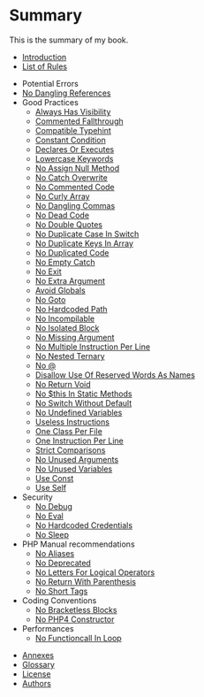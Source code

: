 # Summary

This is the summary of my book.

* [Introduction](README.md)
* [List of Rules](rules/README.md)
<!-- rules -->
  * Potential Errors
   * [No Dangling References](rules/no-dangling-reference.md)
 * Good Practices
   * [Always Has Visibility](rules/always-have-visibility.md)
   * [Commented Fallthrough](rules/commented-fallthrough.md)
   * [Compatible Typehint](rules/compatible-typehint.md)
   * [Constant Condition](rules/constant-condition.md)
   * [Declares Or Executes](rules/declares-or-executes.md)
   * [Lowercase Keywords](rules/lowercase-keyword.md)
   * [No Assign Null Method](rules/no-assign-null-method.md)
   * [No Catch Overwrite](rules/no-catch-overwrite.md)
   * [No Commented Code](rules/no-commented-code.md)
   * [No Curly Array](rules/no-curly-array.md)
   * [No Dangling Commas](rules/no-dangling-commas.md)
   * [No Dead Code](rules/no-dead-code.md)
   * [No Double Quotes](rules/no-double-quote.md)
   * [No Duplicate Case In Switch](rules/no-duplicate-case.md)
   * [No Duplicate Keys In Array](rules/no-duplicate-key.md)
   * [No Duplicated Code](rules/no-duplicated-code.md)
   * [No Empty Catch](rules/no-empty-catch.md)
   * [No Exit](rules/no-exit.md)
   * [No Extra Argument](rules/no-extra-argument.md)
   * [Avoid Globals](rules/no-global.md)
   * [No Goto](rules/no-goto.md)
   * [No Hardcoded Path](rules/no-hardcoded-path.md)
   * [No Incompilable](rules/no-incompilable.md)
   * [No Isolated Block](rules/no-isolated-block.md)
   * [No Missing Argument](rules/no-missing-argument.md)
   * [No Multiple Instruction Per Line](rules/no-multiple-instruction-per-line.md)
   * [No Nested Ternary](rules/no-nested-ternary.md)
   * [No @](rules/no-noscream.md)
   * [Disallow Use Of Reserved Words As Names](rules/no-reserved-keywords.md)
   * [No Return Void](rules/no-return-void.md)
   * [No $this In Static Methods](rules/no-static-this.md)
   * [No Switch Without Default](rules/no-switch-without-default.md)
   * [No Undefined Variables](rules/no-undefined-variables.md)
   * [Useless Instructions](rules/no-useless-instruction.md)
   * [One Class Per File](rules/one-class-per-file.md)
   * [One Instruction Per Line](rules/one-instruction-per-line.md)
   * [Strict Comparisons](rules/strict-comparisons.md)
   * [No Unused Arguments](rules/unused-arguments.md)
   * [No Unused Variables](rules/unused-variable.md)
   * [Use Const](rules/use-const.md)
   * [Use Self](rules/use-self.md)
 * Security
   * [No Debug](rules/no-debug.md)
   * [No Eval](rules/no-eval.md)
   * [No Hardcoded Credentials](rules/no-hardcoded-credential.md)
   * [No Sleep ](rules/no-sleep.md)
 * PHP Manual recommendations
   * [No Aliases](rules/no-aliases.md)
   * [No Deprecated](rules/no-deprecated.md)
   * [No Letters For Logical Operators](rules/no-letter-logical.md)
   * [No Return With Parenthesis](rules/no-return-with-parenthesis.md)
   * [No Short Tags](rules/no-short-tags.md)
 * Coding Conventions
   * [No Bracketless Blocks](rules/no-bracketless-blocks.md)
   * [No PHP4 Constructor](rules/no-php4-constructor.md)
 * Performances
   * [No Functioncall In Loop](rules/no-functioncal-in-loop.md)
<!-- rules -->
* [Annexes](ANNEXES.md)
 * [Glossary](GLOSSARY.md)
 * [License](LICENSE.md)
 * [Authors](AUTHORS.md)

